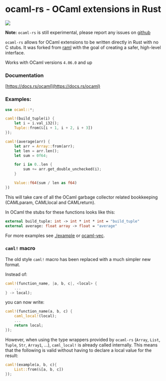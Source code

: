 # ocaml-rs - OCaml extensions in Rust

<a href="https://crates.io/crates/ocaml">
    <img src="https://img.shields.io/crates/v/ocaml.svg">
</a>

**Note:** `ocaml-rs` is still experimental, please report any issues on [github](https://github.com/zshipko/ocaml-rs/issues)

`ocaml-rs` allows for OCaml extensions to be written directly in Rust with no C stubs. It was forked from [raml](https://crates.io/crates/raml) with the goal of creating a safer, high-level interface.

Works with OCaml versions `4.06.0` and up

### Documentation

[https://docs.rs/ocaml](https://docs.rs/ocaml)

### Examples:

```rust
use ocaml::*;

caml!(build_tuple(i) {
    let i = i.val_i32();
    Tuple::from(&[i + 1, i + 2, i + 3])
});

caml!(average(arr) {
    let arr = Array::from(arr);
    let len = arr.len();
    let sum = 0f64;

    for i in 0..len {
        sum += arr.get_double_unchecked(i);
    }

    Value::f64(sum / len as f64)
})
```

This will take care of all the OCaml garbage collector related bookkeeping (CAMLparam, CAMLlocal and CAMLreturn).

In OCaml the stubs for these functions looks like this:

```ocaml
external build_tuple: int -> int * int * int = "build_tuple"
external average: float array -> float = "average"
```

For more examples see [./example](https://github.com/zshipko/ocaml-rs/blob/master/example) or [ocaml-vec](https://github.com/zshipko/ocaml-vec).

### `caml!` macro

The old style `caml!` macro has been replaced with a much simpler new format.

Instead of:

```rust
caml!(function_name, |a, b, c|, <local> {
    ...
} -> local);
```

you can now write:

```rust
caml!(function_name(a, b, c) {
    caml_local!(local);
    ...
    return local;
});
```

However, when using the type wrappers provided by `ocaml-rs` (`Array`, `List`, `Tuple`, `Str`, `Array1`, ...), `caml_local!` is already called internally. This means that the following is valid without having to declare a local value for the result:

```rust
caml!(example(a, b, c){
    List::from(&[a, b, c])
});
```
